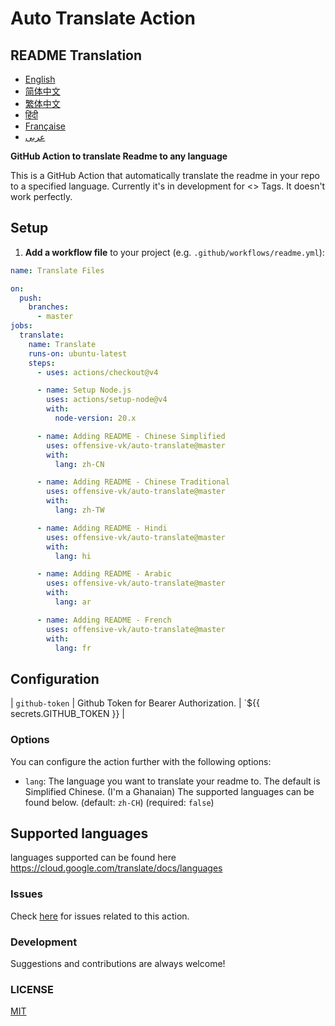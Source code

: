 # Auto Translate Action

## README Translation
- [English](README.md)
- [简体中文](README.zh-CN.md)
- [繁体中文](README.zh-TW.md)
- [हिंदी](README.hi.md)
- [Française](README.fr.md)
- [عربى](README.ar.md)

**GitHub Action to translate Readme to any language**

This is a GitHub Action that automatically translate the readme in your repo to a specified language. Currently it's in development for <> Tags. It doesn't work perfectly.

## Setup

1. **Add a workflow file** to your project (e.g. `.github/workflows/readme.yml`):
```yaml
name: Translate Files

on:
  push:
    branches:
      - master
jobs:
  translate:
    name: Translate
    runs-on: ubuntu-latest
    steps:
      - uses: actions/checkout@v4

      - name: Setup Node.js
        uses: actions/setup-node@v4
        with:
          node-version: 20.x

      - name: Adding README - Chinese Simplified
        uses: offensive-vk/auto-translate@master
        with:
          lang: zh-CN

      - name: Adding README - Chinese Traditional
        uses: offensive-vk/auto-translate@master
        with:
          lang: zh-TW

      - name: Adding README - Hindi
        uses: offensive-vk/auto-translate@master
        with:
          lang: hi

      - name: Adding README - Arabic
        uses: offensive-vk/auto-translate@master
        with:
          lang: ar

      - name: Adding README - French
        uses: offensive-vk/auto-translate@master
        with:
          lang: fr
```

## Configuration

| `github-token` | Github Token for Bearer Authorization. | `${{ secrets.GITHUB_TOKEN }} | 

### Options

You can configure the action further with the following options:

- `lang`: The language you want to translate your readme to. The default is Simplified Chinese. (I'm a Ghanaian) The supported languages can be found below.
  (default: `zh-CH`) (required: `false`)

## Supported languages

languages supported can be found here https://cloud.google.com/translate/docs/languages

### Issues

Check [here](https://github.com/offensive-vk/auto-translate/issues/1) for issues related to this action.

### Development

Suggestions and contributions are always welcome!

### LICENSE

[MIT](./LICENSE)
